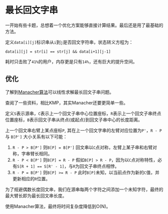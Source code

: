 # 最长回文字串

一开始有些卡题，总想着一个优化方案能够直接计算结果。最后还是用了最基础的方法。

定义`data[i][j]`标识串从`i`到`j`是否回文字符串，状态转义方程为：

`data[i][j] = str[i] == str[j] && data[i+1][j-1]`

耗时只击败了`41%`的用户，内存更是只有`14%`，还有巨大的提升空间。

## 优化

了解到[Manacher算法](https://zh.wikipedia.org/wiki/%E6%9C%80%E9%95%BF%E5%9B%9E%E6%96%87%E5%AD%90%E4%B8%B2)可以线性求解最长回文子串问题。

查阅了一些资料，相比KMP，其实Manacher还要更简单一些。

定义`S`表示源串，`C`表示上一个回文子串中心位置座标，`R`表示上一个回文子串终点位置座标，`B`表示回文子串从终点(或起点)到回文子串中心的长度距离。

上一个回文串右臂上某点座标`P`, 其在上一个回文字串的左臂对应位置为`P'`，`R - P` 与 `B[P']` 大小关系有以下可能：

1. `R - P > B[P']` 则`B[P] = B[P']` 回文串以`C`点对称，左臂上某子串和右臂对称，字串臂长相同。
2. `R - P < B[P']` 则`B[P] = R - P` 假如`B[P] > R - P`，因为以`C`点对称特性，必有`S[R + 1] == S[R' - 1]`，与`R`为回文子串终点相悖。
3. `R - P = B[P']` 则`B[P] >= R - P` 此时`B[P]`未知，以当前点作为新的`C`值，并更新相应的`R`位置。

为了规避偶数长度回文串，我们在源串每两个字符之间添加一个未知字符，最终的最大臂长即为最长回文串长度。

使用Manacher算法，最终将时间复杂度降低到O(N)。